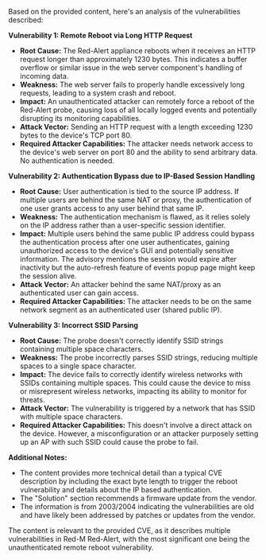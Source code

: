 Based on the provided content, here's an analysis of the vulnerabilities described:

**Vulnerability 1: Remote Reboot via Long HTTP Request**

*   **Root Cause:** The Red-Alert appliance reboots when it receives an HTTP request longer than approximately 1230 bytes. This indicates a buffer overflow or similar issue in the web server component's handling of incoming data.
*   **Weakness:** The web server fails to properly handle excessively long requests, leading to a system crash and reboot.
*   **Impact:** An unauthenticated attacker can remotely force a reboot of the Red-Alert probe, causing loss of all locally logged events and potentially disrupting its monitoring capabilities.
*   **Attack Vector:** Sending an HTTP request with a length exceeding 1230 bytes to the device's TCP port 80.
*   **Required Attacker Capabilities:** The attacker needs network access to the device's web server on port 80 and the ability to send arbitrary data. No authentication is needed.

**Vulnerability 2: Authentication Bypass due to IP-Based Session Handling**

*   **Root Cause:** User authentication is tied to the source IP address. If multiple users are behind the same NAT or proxy, the authentication of one user grants access to any user behind that same IP.
*   **Weakness:** The authentication mechanism is flawed, as it relies solely on the IP address rather than a user-specific session identifier.
*   **Impact:**  Multiple users behind the same public IP address could bypass the authentication process after one user authenticates, gaining unauthorized access to the device's GUI and potentially sensitive information. The advisory mentions the session would expire after inactivity but the auto-refresh feature of events popup page might keep the session alive.
*   **Attack Vector:** An attacker behind the same NAT/proxy as an authenticated user can gain access.
*   **Required Attacker Capabilities:** The attacker needs to be on the same network segment as an authenticated user (shared public IP).

**Vulnerability 3: Incorrect SSID Parsing**

*   **Root Cause:** The probe doesn't correctly identify SSID strings containing multiple space characters.
*   **Weakness:**  The probe incorrectly parses SSID strings, reducing multiple spaces to a single space character.
*   **Impact:** The device fails to correctly identify wireless networks with SSIDs containing multiple spaces. This could cause the device to miss or misrepresent wireless networks, impacting its ability to monitor for threats.
*   **Attack Vector:** The vulnerability is triggered by a network that has SSID with multiple space characters.
*   **Required Attacker Capabilities:** This doesn't involve a direct attack on the device. However, a misconfiguration or an attacker purposely setting up an AP with such SSID could cause the probe to fail.

**Additional Notes:**

*   The content provides more technical detail than a typical CVE description by including the exact byte length to trigger the reboot vulnerability and details about the IP based authentication.
*   The "Solution" section recommends a firmware update from the vendor.
*   The information is from 2003/2004 indicating the vulnerabilities are old and have likely been addressed by patches or updates from the vendor.

The content is relevant to the provided CVE, as it describes multiple vulnerabilities in Red-M Red-Alert, with the most significant one being the unauthenticated remote reboot vulnerability.